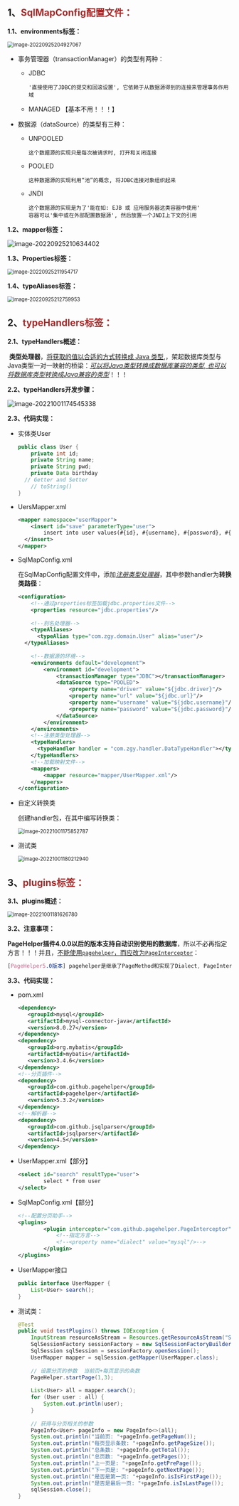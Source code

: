 ## 1、<span style="color:brown">SqlMapConfig配置文件：</span>

**1.1、environments标签：**

<img src="https://raw.githubusercontent.com/root-bine/image/main/Typora-image/environments%E6%A0%87%E7%AD%BE.png" alt="image-20220925204927067" style="zoom:80%;" />

- 事务管理器（transactionManager）的类型有两种：

  - JDBC

    ```apl
    '直接使用了JDBC的提交和回滚设置', 它依赖于从数据源得到的连接来管理事务作用域
    ```

  - MANAGED 【基本不用！！！】

- 数据源（dataSource）的类型有三种：

  - UNPOOLED

    ```apl
    这个数据源的实现只是每次被请求时, 打开和关闭连接
    ```

  - POOLED

    ```apl
    这种数据源的实现利用“池”的概念, 将JDBC连接对象组织起来
    ```

  - JNDI

    ```apl
    这个数据源的实现是为了'能在如: EJB 或 应用服务器这类容器中使用'
    容器可以'集中或在外部配置数据源', 然后放置一个JNDI上下文的引用
    ```

**1.2、mapper标签：**

![image-20220925210634402](https://raw.githubusercontent.com/root-bine/image/main/Typora-image/mapper%E6%A0%87%E7%AD%BE.png)

**1.3、Properties标签：**

<img src="https://raw.githubusercontent.com/root-bine/image/main/Typora-image/Properties%E6%A0%87%E7%AD%BE%E7%9A%84%E4%BD%BF%E7%94%A8.png" alt="image-20220925211954717" style="zoom:80%;" />

**1.4、typeAliases标签：**

<img src="https://raw.githubusercontent.com/root-bine/image/main/Typora-image/typeAliases%E6%A0%87%E7%AD%BE%E8%AF%A6%E8%A7%A3.png" alt="image-20220925212759953" style="zoom:80%;" />



##  2、<span style="color:brown">typeHandlers标签：</span>

**2.1、typeHandlers概述：**

​		**类型处理器**，<u>将获取的值以合适的方式转换成 Java 类型</u>,，架起数据库类型与Java类型一对一映射的桥梁：<u>*可以将Java类型转换成数据库兼容的类型, 也可以将数据库类型转换成Java兼容的类型*</u>！！！

**2.2、typeHandlers开发步骤：**

![image-20221001174545338](https://raw.githubusercontent.com/root-bine/image/main/Typora-image/typeHandlers%E4%BD%BF%E7%94%A8%E6%AD%A5%E9%AA%A4.png)

**2.3、代码实现：**

<!--在User实体类中, 添加 Data birthday, 然后在数据库中加入字段: birthday  Bigint-->

- 实体类User

  ```java
  public class User {
      private int id;
      private String name;
      private String pwd;
      private Data birthday
  	// Getter and Setter
      // toString()
  }
  ```

- UersMapper.xml

  ```xml
  <mapper namespace="userMapper">
      <insert id="save" parameterType="user">
          insert into user values(#{id}, #{username}, #{password}, #{birthday})
  	</insert>
  </mapper>
  ```

- SqlMapConfig.xml

  在SqlMapConfig配置文件中，添加<u>*注册类型处理器*</u>，其中参数handler为**转换类路径**：

  ```xml
  <configuration>
      <!--通过properties标签加载jdbc.properties文件-->
      <properties resource="jdbc.properties"/>
      
      <!--别名处理器-->
      <typeAliases>
      	<typeAlias type="com.zgy.domain.User" alias="user"/>
  	</typeAliases>
      
      <!--数据源的环境-->
      <environments default="development">
          <environment id="development">
              <transactionManager type="JDBC"></transactionManager>
              <dataSource type="POOLED">
                  <property name="driver" value="${jdbc.driver}"/>
                  <property name="url" value="${jdbc.url}"/>
                  <property name="username" value="${jdbc.username}"/>
                  <property name="password" value="${jdbc.password}"/>
              </dataSource>
          </environment>
      </environments>
      <!--注册类型处理器-->
      <typeHandlers>
      	<typeHandler handler = "com.zgy.handler.DataTypeHandler"></typeHandler>
      </typeHandlers>
      <!--加载映射文件-->
      <mappers>
          <mapper resource="mapper/UserMapper.xml"/>
      </mappers>
  </configuration>
  ```

- 自定义转换类

  创建handler包，在其中编写转换类：

  <img src="https://raw.githubusercontent.com/root-bine/image/main/Typora-image/typeHandler%E7%9A%84%E8%87%AA%E5%AE%9A%E4%B9%89%E8%BD%AC%E6%8D%A2%E5%99%A8%E5%AE%9E%E7%8E%B0.png" alt="image-20221001175852787" style="zoom:80%;" />

- 测试类

  <img src="https://raw.githubusercontent.com/root-bine/image/main/Typora-image/typeHandlers%E4%B9%8B%E6%B5%8B%E8%AF%95%E7%B1%BB.png" alt="image-20221001180212940" style="zoom:80%;" />



## 3、<span style="color:brown">plugins标签：</span>

**3.1、plugins概述：**

<img src="https://raw.githubusercontent.com/root-bine/image/main/Typora-image/plugins%E6%A0%87%E7%AD%BE.png" alt="image-20221001181626780" style="zoom:80%;" />

**3.2、注意事项：**

​		**PageHelper插件4.0.0以后的版本支持自动识别使用的数据库**，所以不必再指定方言！！！并且，<u>不能使用`pagehelper`，而应改为`PageInterceptor`</u>：

```scss
[PageHelper5.0版本] pagehelper是继承了PageMethod和实现了Dialect, PageInterceptor是实现了Interceptor接口
```

**3.3、代码实现：**

- pom.xml

  ```xml
  <dependency>
     <groupId>mysql</groupId>
     <artifactId>mysql-connector-java</artifactId>
     <version>8.0.27</version>
  </dependency>
  <dependency>
     <groupId>org.mybatis</groupId>
     <artifactId>mybatis</artifactId>
     <version>3.4.6</version>
  </dependency>
  <!--分页插件-->
  <dependency>
     <groupId>com.github.pagehelper</groupId>
     <artifactId>pagehelper</artifactId>
     <version>5.3.2</version>
  </dependency>
  <!--解析器-->
  <dependency>
     <groupId>com.github.jsqlparser</groupId>
     <artifactId>jsqlparser</artifactId>
     <version>4.5</version>
  </dependency>
  ```

- UserMapper.xml【部分】

  ```xml
  <select id="search" resultType="user">
          select * from user
  </select>
  ```

- SqlMapConfig.xml【部分】

  ```xml
  <!--配置分页助手-->
  <plugins>
          <plugin interceptor="com.github.pagehelper.PageInterceptor">
              <!--指定方言-->
              <!--<property name="dialect" value="mysql"/>-->
          </plugin>
  </plugins>
  ```

- UserMapper接口

  ```java
  public interface UserMapper {
      List<User> search();
  }
  ```

- 测试类：

  ```java
  @Test
  public void testPlugins() throws IOException {
      InputStream resourceAsStream = Resources.getResourceAsStream("SqlMapConfig.xml");
      SqlSessionFactory sessionFactory = new SqlSessionFactoryBuilder().build(resourceAsStream);
      SqlSession sqlSession = sessionFactory.openSession();
      UserMapper mapper = sqlSession.getMapper(UserMapper.class);
      
      // 设置分页的参数  当前页+每页显示的条数
      PageHelper.startPage(1,3);
      
      List<User> all = mapper.search();
      for (User user : all) {
          System.out.println(user);
      }
      
      // 获得与分页相关的参数
      PageInfo<User> pageInfo = new PageInfo<>(all);
      System.out.println("当前页: "+pageInfo.getPageNum());
      System.out.println("每页显示条数: "+pageInfo.getPageSize());
      System.out.println("总条数: "+pageInfo.getTotal());
      System.out.println("总页数: "+pageInfo.getPages());
      System.out.println("上一页是: "+pageInfo.getPrePage());
      System.out.println("下一页是: "+pageInfo.getNextPage());
      System.out.println("是否是第一页: "+pageInfo.isIsFirstPage());
      System.out.println("是否是最后一页: "+pageInfo.isIsLastPage());
      sqlSession.close();
  }
  ```


